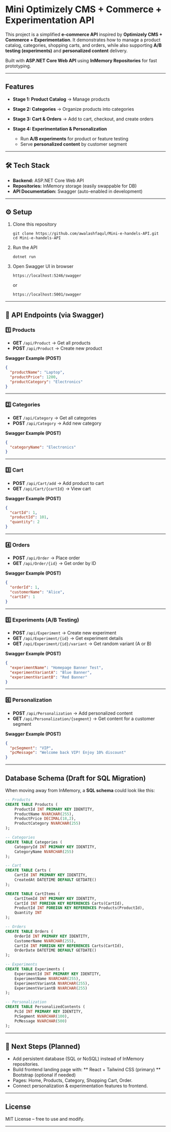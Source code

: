 # Mini Optimizely CMS + Commerce + Experimentation API

This project is a simplified **e-commerce API** inspired by **Optimizely CMS + Commerce + Experimentation**. It demonstrates how to manage a product catalog, categories, shopping carts, and orders, while also supporting **A/B testing (experiments)** and **personalized content** delivery.

Built with **ASP.NET Core Web API** using **InMemory Repositories** for fast prototyping.

---

## Features

* **Stage 1: Product Catalog** → Manage products
* **Stage 2: Categories** → Organize products into categories
* **Stage 3: Cart & Orders** → Add to cart, checkout, and create orders
* **Stage 4: Experimentation & Personalization**

  * Run **A/B experiments** for product or feature testing
  * Serve **personalized content** by customer segment

---

## 🛠️ Tech Stack

* **Backend:** ASP.NET Core Web API
* **Repositories:** InMemory storage (easily swappable for DB)
* **API Documentation:** Swagger (auto-enabled in development)

---

## ⚙️ Setup

1. Clone this repository

   ```
   git clone https://github.com/awalashfaqul/Mini-e-handels-API.git
   cd Mini-e-handels-API
   ```

2. Run the API

   ```
   dotnet run
   ```

3. Open Swagger UI in browser

   ```
   https://localhost:5246/swagger
   ```
   or
   ```
   https://localhost:5001/swagger
   ```

---

## 📌 API Endpoints (via Swagger)

### 1️⃣ Products

* **GET** `/api/Product` → Get all products
* **POST** `/api/Product` → Create new product

**Swagger Example (POST)**

```json
{
  "productName": "Laptop",
  "productPrice": 1200,
  "productCategory": "Electronics"
}
```

---

### 2️⃣ Categories

* **GET** `/api/Category` → Get all categories
* **POST** `/api/Category` → Add new category

**Swagger Example (POST)**

```json
{
  "categoryName": "Electronics"
}
```

---

### 3️⃣ Cart

* **POST** `/api/Cart/add` → Add product to cart
* **GET** `/api/Cart/{cartId}` → View cart

**Swagger Example (POST)**

```json
{
  "cartId": 1,
  "productId": 101,
  "quantity": 2
}
```

---

### 4️⃣ Orders

* **POST** `/api/Order` → Place order
* **GET** `/api/Order/{id}` → Get order by ID

**Swagger Example (POST)**

```json
{
  "orderId": 1,
  "customerName": "Alice",
  "cartId": 1
}
```

---

### 5️⃣ Experiments (A/B Testing)

* **POST** `/api/Experiment` → Create new experiment
* **GET** `/api/Experiment/{id}` → Get experiment details
* **GET** `/api/Experiment/{id}/variant` → Get random variant (A or B)

**Swagger Example (POST)**

```json
{
  "experimentName": "Homepage Banner Test",
  "experimentVariantA": "Blue Banner",
  "experimentVariantB": "Red Banner"
}
```

---

### 6️⃣ Personalization

* **POST** `/api/Personalization` → Add personalized content
* **GET** `/api/Personalization/{segment}` → Get content for a customer segment

**Swagger Example (POST)**

```json
{
  "pcSegment": "VIP",
  "pcMessage": "Welcome back VIP! Enjoy 10% discount"
}
```

---

## Database Schema (Draft for SQL Migration)

When moving away from InMemory, a **SQL schema** could look like this:

```sql
-- Products
CREATE TABLE Products (
    ProductId INT PRIMARY KEY IDENTITY,
    ProductName NVARCHAR(255),
    ProductPrice DECIMAL(18,2),
    ProductCategory NVARCHAR(255)
);

-- Categories
CREATE TABLE Categories (
    CategoryId INT PRIMARY KEY IDENTITY,
    CategoryName NVARCHAR(255)
);

-- Cart
CREATE TABLE Carts (
    CartId INT PRIMARY KEY IDENTITY,
    CreatedAt DATETIME DEFAULT GETDATE()
);

CREATE TABLE CartItems (
    CartItemId INT PRIMARY KEY IDENTITY,
    CartId INT FOREIGN KEY REFERENCES Carts(CartId),
    ProductId INT FOREIGN KEY REFERENCES Products(ProductId),
    Quantity INT
);

-- Orders
CREATE TABLE Orders (
    OrderId INT PRIMARY KEY IDENTITY,
    CustomerName NVARCHAR(255),
    CartId INT FOREIGN KEY REFERENCES Carts(CartId),
    OrderDate DATETIME DEFAULT GETDATE()
);

-- Experiments
CREATE TABLE Experiments (
    ExperimentId INT PRIMARY KEY IDENTITY,
    ExperimentName NVARCHAR(255),
    ExperimentVariantA NVARCHAR(255),
    ExperimentVariantB NVARCHAR(255)
);

-- Personalization
CREATE TABLE PersonalizedContents (
    PcId INT PRIMARY KEY IDENTITY,
    PcSegment NVARCHAR(100),
    PcMessage NVARCHAR(500)
);
```

---

## 🔮 Next Steps (Planned)
* Add persistent database (SQL or NoSQL) instead of InMemory repositories.
* Build frontend landing page with:
** React + Tailwind CSS (primary)
** Bootstrap (optional if needed)
* Pages: Home, Products, Category, Shopping Cart, Order.
* Connect personalization & experimentation features to frontend.

---

## License

MIT License – free to use and modify.

---
